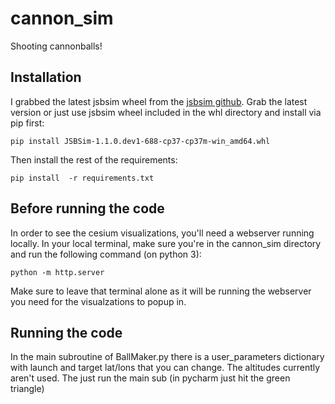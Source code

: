 # cannon_sim
Shooting cannonballs!

## Installation
I grabbed the latest jsbsim wheel from the [jsbsim github](https://github.com/JSBSim-Team/jsbsim).  Grab the latest
version or just use jsbsim wheel included in the whl directory and install via pip first: 

```pip install JSBSim-1.1.0.dev1-688-cp37-cp37m-win_amd64.whl```

Then install the rest of the requirements:

``` pip install  -r requirements.txt ```

## Before running the code

In order to see the cesium visualizations, you'll need a webserver running locally.  In your local terminal, make sure 
you're in the cannon_sim directory and  run the following command (on python 3):

``` python -m http.server ```

Make sure to leave that terminal alone as it will be running the webserver you need for the visualzations to popup in.

## Running the code

In the main subroutine of BallMaker.py there is a user_parameters dictionary with launch and target lat/lons that you 
can change.  The altitudes currently aren't used.  The just run the main sub (in pycharm just hit the green triangle)
